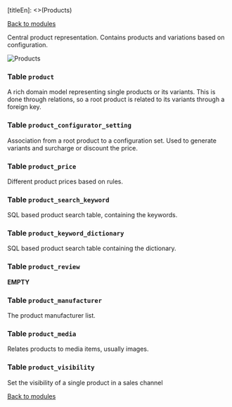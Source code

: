 [titleEn]: <>(Products)

[Back to modules](./../10-modules.md)

Central product representation. Contains products and variations based on configuration.

![Products](./dist/erd-shopware-core-content-product.png)


### Table `product`

A rich domain model representing single products or its variants. This is done through relations, so a root product is related to its variants through a foreign key.


### Table `product_configurator_setting`

Association from a root product to a configuration set. Used to generate variants and surcharge or discount the price.


### Table `product_price`

Different product prices based on rules.


### Table `product_search_keyword`

SQL based product search table, containing the keywords.


### Table `product_keyword_dictionary`

SQL based product search table containing the dictionary.


### Table `product_review`

__EMPTY__


### Table `product_manufacturer`

The product manufacturer list.


### Table `product_media`

Relates products to media items, usually images.


### Table `product_visibility`

Set the visibility of a single product in a sales channel


[Back to modules](./../10-modules.md)
